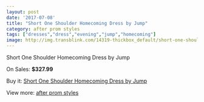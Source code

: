 ```yaml
---
layout: post
date: '2017-07-08'
title: "Short One Shoulder Homecoming Dress by Jump"
category: after prom styles
tags: ["dresses","dress","evening","jump","homecoming"]
image: http://img.transblink.com/14319-thickbox_default/short-one-shoulder-homecoming-dress-by-jump.jpg
---
```

Short One Shoulder Homecoming Dress by Jump

On Sales: **$327.99**
<a href="https://www.transblink.com/en/after-prom-styles/4586-short-one-shoulder-homecoming-dress-by-jump.html"><amp-img layout="responsive" width="600" height="600" src="//img.transblink.com/14319-thickbox_default/short-one-shoulder-homecoming-dress-by-jump.jpg" alt="Short One Shoulder Homecoming Dress by Jump 0" /></a>
<a href="https://www.transblink.com/en/after-prom-styles/4586-short-one-shoulder-homecoming-dress-by-jump.html"><amp-img layout="responsive" width="600" height="600" src="//img.transblink.com/14320-thickbox_default/short-one-shoulder-homecoming-dress-by-jump.jpg" alt="Short One Shoulder Homecoming Dress by Jump 1" /></a>

Buy it: [Short One Shoulder Homecoming Dress by Jump](https://www.transblink.com/en/after-prom-styles/4586-short-one-shoulder-homecoming-dress-by-jump.html "Short One Shoulder Homecoming Dress by Jump")

View more: [after prom styles](https://www.transblink.com/en/55-after-prom-styles "after prom styles")